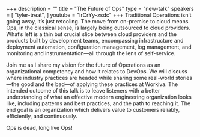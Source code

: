 +++
description = ""
title = "The Future of Ops"
type = "new-talk"
speakers = [
        "tyler-treat",
]
youtube = "IrCrYy-zsdc"
+++
Traditional Operations isn’t going away, it’s just retooling. The move from on-premise to cloud means Ops, in the classical sense, is largely being outsourced to cloud providers. What’s left is a thin but crucial slice between cloud providers and the products built by development teams, encompassing infrastructure and deployment automation, configuration management, log management, and monitoring and instrumentation—all through the lens of self-service.

Join me as I share my vision for the future of Operations as an organizational competency and how it relates to DevOps. We will discuss where industry practices are headed while sharing some real-world stories—the good and the bad—of applying these practices at Workiva. The intended outcome of this talk is to leave listeners with a better understanding of what an effective modern engineering organization looks like, including patterns and best practices, and the path to reaching it. The end goal is an organization which delivers value to customers reliably, efficiently, and continuously.

Ops is dead, long live Ops!